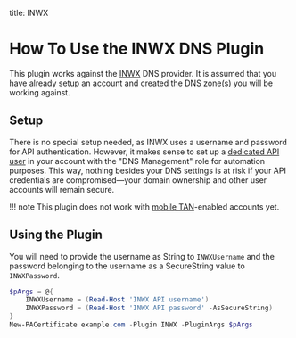 title: INWX

# How To Use the INWX DNS Plugin

This plugin works against the [INWX](https://www.inwx.de/) DNS provider. It is assumed that you have already setup an account and created the DNS zone(s) you will be working against.

## Setup

There is no special setup needed, as INWX uses a username and password for API authentication. However, it makes sense to set up a [dedicated API user](https://www.inwx.de/en/account) in your account with the "DNS Management" role for automation purposes. This way, nothing besides your DNS settings is at risk if your API credentials are compromised—your domain ownership and other user accounts will remain secure.

!!! note
    This plugin does not work with [mobile TAN](https://kb.inwx.com/en-us/5-customer-details/70-what-is-the-mobile-tan-service-and-how-can-i-activate-it)-enabled accounts yet.

## Using the Plugin

You will need to provide the username as String to `INWXUsername` and the password belonging to the username as a SecureString value to `INWXPassword`.

```powershell
$pArgs = @{
    INWXUsername = (Read-Host 'INWX API username')
    INWXPassword = (Read-Host 'INWX API password' -AsSecureString)
}
New-PACertificate example.com -Plugin INWX -PluginArgs $pArgs
```
